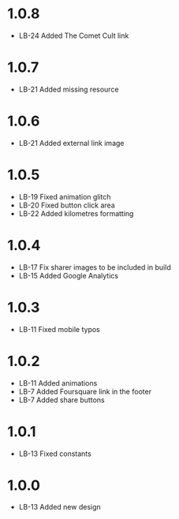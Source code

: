 1.0.8
=====
- LB-24 Added The Comet Cult link

1.0.7
=====
- LB-21 Added missing resource

1.0.6
=====
- LB-21 Added external link image

1.0.5
=====
- LB-19 Fixed animation glitch
- LB-20 Fixed button click area
- LB-22 Added kilometres formatting

1.0.4
=====
- LB-17 Fix sharer images to be included in build
- LB-15 Added Google Analytics

1.0.3
=====
- LB-11 Fixed mobile typos

1.0.2
=====
- LB-11 Added animations
- LB-7 Added Foursquare link in the footer
- LB-7 Added share buttons

1.0.1
=====
- LB-13 Fixed constants

1.0.0
=====
- LB-13 Added new design
